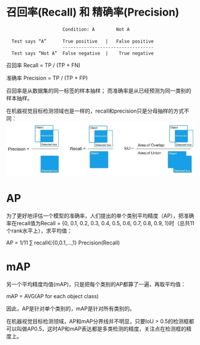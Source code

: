 # 召回率(Recall) 和 精确率(Precision) 

```
                     Condition: A        Not A

  Test says “A”      True positive   |   False positive
                     ----------------------------------
  Test says “Not A”  False negative  |    True negative
```


召回率 Recall = TP / (TP + FN)

准确率 Precision = TP / (TP + FP)

召回率是从数据集的同一标签的样本抽样；
而准确率是从已经预测为同一类别的样本抽样。

在机器视觉目标检测领域也是一样的，recall和precision只是分母抽样的方式不同：
![](目标检测recall-precision曲线.jpg)

# AP
为了更好地评估一个模型的准确率，人们提出的单个类别平均精度（AP），把准确率在recall值为Recall = {0, 0.1, 0.2, 0.3, 0.4, 0.5, 0.6, 0.7, 0.8, 0.9, 1}时（总共11个rank水平上），求平均值：

AP = 1/11 ∑ recall∈{0,0.1,…,1} Precision(Recall)

# mAP
另一个平均精度均值(mAP)，只是把每个类别的AP都算了一遍，再取平均值：

mAP = AVG(AP for each object class)

因此，AP是针对单个类别的，mAP是针对所有类别的。

在机器视觉目标检测领域，AP和mAP分界线并不明显，只要IoU > 0.5的检测框都可以叫做AP0.5，这时AP和mAP表达都是多类检测的精度，关注点在检测框的精度上。